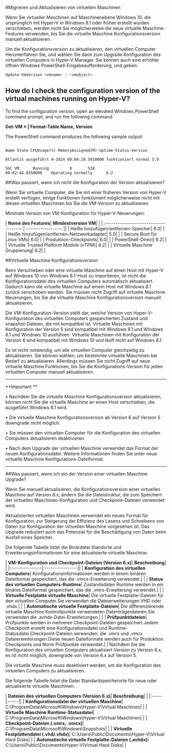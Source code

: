 #Migrieren und Aktualisieren von virtuellen Maschinen

Wenn Sie virtueller Maschinen auf Maschinenebene Windows 10, die ursprünglich mit Hyper-V in Windows 8.1 oder früher erstellt wurden verschieben, werden nicht Sie möglicherweise die neue virtuelle Maschine-Features verwenden, bis Sie die virtuelle Maschine Konfigurationsversion manuell aktualisieren.

Um die Konfigurationsversion zu aktualisieren, den virtuellen Computer Herunterfahren Sie, und wählen Sie dann zum Upgrade Konfiguration des virtuellen Computers in Hyper-V Manager.
Sie können auch eine erhöhte öffnen Windows PowerShell-Eingabeaufforderung, und geben:

 ```PowerShell
Update-VmVersion <vmname> | <vmobject>


```



## How do I check the configuration version of the virtual machines running on Hyper-V? 

To find the configuration version, open an elevated Windows PowerShell command prompt, and run the following command:

**Get-VM * | Format-Table Name, Version**

The PowerShell command produces the following sample output:


```

Name State CPUUsage(%) MemoryAssigned(M)-Uptime-Status-Version

Atlantis ausgeführt 0-1024 00:04:20.5910000 funktioniert normal 5.0

SGC VM      Running         0       538                 00:02:44.8350000    Operating normally      6.2
```

##Was passiert, wenn ich nicht die Konfiguration der Version aktualisieren?

Wenn Sie virtuelle Computer, die Sie mit einer früheren Version von Hyper-V erstellt verfügen, einige Funktionen funktioniert möglicherweise nicht mit diesen virtuellen Maschinen bis Sie die VM-Version zu aktualisieren.

Minimale Version von VM-Konfiguration für Hyper-V-Neuerungen:

| **Name des Features**| **Mindestversion VM**| |
| :------------------------------------- | -----------------: ||
| Heiße hinzufügen/entfernen-Speicher| 6.0| |
| Heiße hinzufügen/entfernen-Netzwerkadapter| 5.0| |
| Secure Boot für Linux-VMs| 6.0| |
| Produktion-Checkpoints| 6.0| |
| PowerShell-Direct| 6.2| |
| Virtuelle Trusted Platform Module (vTPM)| 6.2| |
| Virtuelle Maschine Gruppierung| 6.2| |

##Virtuelle Maschine Konfigurationsversion

Beim Verschieben oder eine virtuelle Maschine auf einen Host mit Hyper-V auf Windows 10 von Windows 8.1-Host zu importieren, ist nicht die Konfigurationsdatei des virtuellen Computers automatisch aktualisiert.
Dadurch kann die virtuelle Maschine auf einem Host mit Windows 8.1 zurück verschoben werden.
Sie müssen nicht Zugriff auf virtuelle Maschine Neuerungen, bis Sie die virtuelle Maschine Konfigurationsversion manuell aktualisieren.

Die VM-Konfiguration-Version stellt dar, welche Version von Hyper-V-Konfiguration des virtuellen Computers gespeicherten Zustand und snapshot-Dateien, die mit kompatibel ist.
Virtuelle Maschinen mit Konfiguration der Version 5 sind kompatibel mit Windows 8.1 und Windows 8.1 und Windows 10 ausführen.
Virtuelle Maschinen mit Konfiguration der Version 6 sind kompatibel mit Windows 10 und läuft nicht auf Windows 8.1.

Es ist nicht notwendig, um alle virtuellen Computer gleichzeitig zu aktualisieren.
Sie können wählen, um bestimmte virtuelle Maschinen bei Bedarf zu aktualisieren.
Allerdings müssen Sie nicht Zugriff auf neue virtuelle Maschine Funktionen, bis Sie die Konfigurations-Version für jeden virtuellen Computer manuell aktualisieren.

----------------
**Important **

• Nachdem Sie die virtuelle Maschine Konfigurationsversion aktualisieren, können nicht Sie die virtuelle Maschine an einen Host verschieben, die ausgeführt Windows 8.1 wird.

• Die virtuelle Maschine Konfigurationsversion ab Version 6 auf Version 5 downgrade nicht möglich.

• Sie müssen den virtuellen Computer für die Konfiguration des virtuellen Computers aktualisieren deaktivieren.

• Nach dem Upgrade der virtuellen Maschine verwendet das Format der neuen Konfigurationsdatei.
Weitere Informationen finden Sie unter neue virtuelle Maschine Konfigurations-Dateiformat.

--------

##Was passiert, wenn ich ein der Version einer virtuellen Maschine Upgrade?

Wenn Sie manuell aktualisieren, die Konfigurationsversion einer virtuellen Maschine auf Version 6.x, ändern Sie die Dateistruktur, die zum Speichern der virtuellen Maschinen-Konfiguration und Checkpoint-Dateien verwendet wird.

Aktualisierten virtuellen Maschinen verwendet ein neues Format für Konfiguration, zur Steigerung der Effizienz des Lesens und Schreibens von Daten zur Konfiguration der virtuellen Maschine vorgesehen ist.
Das Upgrade reduziert auch das Potenzial für die Beschädigung von Daten beim Ausfall eines Speicher.

Die folgende Tabelle listet die Binärdatei Standorte und Erweiterungsinformationen für eine aktualisierte virtuelle Maschine.

| **VM-Konfiguration und Checkpoint-Dateien (Version 6.x)**| **Beschreibung**| |
|:---------------|:----------------||
| **Konfiguration des virtuellen Computers**| Konfigurationsinformationen werden in einem binären Dateiformat gespeichert, das die .vmcx-Erweiterung verwendet.| |
| **Status des virtuellen Computers-Runtime**| Zustandsdaten Runtime werden in ein binäres Dateiformat gespeichert, das die .vmrs-Erweiterung verwendet.| |
| **Virtuelle Festplatte virtuelle Maschine**| Die virtuelle Festplatte-Dateien für den virtuellen Computer.Sie verwenden die Dateierweiterungen VHD oder .vhdx.| |
| **Automatische virtuelle Festplatte-Dateien**| Die differenzierende virtuelle Maschine Kontrollpunkte verwendeten Datenträgerdateien.Sie verwenden die .avhdx-Datei-Erweiterungen.| |
| **Prüfpunktdateien**| Prüfpunkte werden in mehreren Checkpoint-Dateien gespeichert.Jedem Checkpoint erstellt eine Konfigurationsdatei und Runtime-Statusdatei.Checkpoint-Dateien verwenden, die .vmrs und .vmcx Dateierweiterungen.Diese neuen Dateiformate werden auch für Produktion Checkpoints und Norm Prüfpunkte verwendet.| |
Nachdem Sie die Konfiguration des virtuellen Computers aktualisiert Version zu Version 6.x, es ist nicht möglich, downgrade von Version 6.x auf Version 5.

Die virtuelle Maschine muss deaktiviert werden, um die Konfiguration des virtuellen Computers zu aktualisieren.

Die folgende Tabelle listet die Datei Standardspeicherorte für neue oder aktualisierte virtuelle Maschinen.

| **Dateien des virtuellen Computers (Version 6.x)**| **Beschreibung**| |
|:-----|:-----||
| **Konfigurationsdatei der virtuellen Maschine**| C:\ProgramData\Microsoft\Windows\Hyper-V\Virtual Maschinen| |
| **Virtuelle Maschine Runtime-Statusdatei**| C:\ProgramData\Microsoft\Windows\Hyper-V\Virtual Maschinen| |
| **Checkpoint-Dateien (.vmrs, .vmcx)**| C:\ProgramData\Microsoft\Windows\Snapshots| |
| **Virtuelle Festplattendatei (.vhd/.vhdx)**| C:\Users\Public\Documents\Hyper-V\Virtual Hard Disks| |
| **Automatische virtuelle Festplatte-Dateien (.avhdx)**| C:\Users\Public\Documents\Hyper-V\Virtual Hard Disks| |


